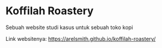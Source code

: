 <h1>Koffilah Roastery</h1>

Sebuah website studi kasus untuk sebuah toko kopi

Link websitenya: https://arelsmith.github.io/koffilah-roastery/
